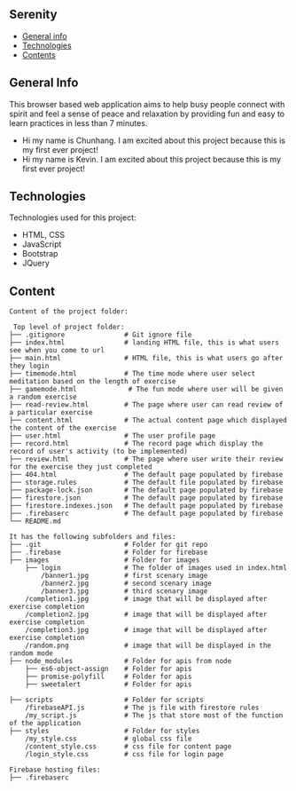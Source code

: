 ## Serenity

- [General info](#general-info)
- [Technologies](#technologies)
- [Contents](#content)

## General Info

This browser based web application aims to help busy people connect with spirit and feel a sense of peace and relaxation by providing fun and easy to learn practices in less than 7 minutes.

* Hi my name is Chunhang. I am excited about this project because this is my first ever project!
* Hi my name is Kevin. I am excited about this project because this is my first ever project!
	
## Technologies

Technologies used for this project:

- HTML, CSS
- JavaScript
- Bootstrap
- JQuery

## Content
```
Content of the project folder:

 Top level of project folder:
├── .gitignore               # Git ignore file
├── index.html               # landing HTML file, this is what users see when you come to url
├── main.html                # HTML file, this is what users go after they login
├── timemode.html            # The time mode where user select meditation based on the length of exercise 
├── gamemode.html             # The fun mode where user will be given a random exercise
├── read-review.html         # The page where user can read review of a particular exercise
├── content.html             # The actual content page which displayed the content of the exercise
├── user.html                # The user profile page
├── record.html              # The record page which display the record of user's activity (to be implemented)
├── review.html              # The page where user write their review for the exercise they just completed
├── 404.html                 # The default page populated by firebase
├── storage.rules            # The default file populated by firebase
├── package-lock.json        # The default page populated by firebase
├── firestore.json           # The default page populated by firebase
├── firestore.indexes.json   # The default page populated by firebase
├── .firebaserc              # The default page populated by firebase
└── README.md

It has the following subfolders and files:
├── .git                     # Folder for git repo
├── .firebase                # Folder for firebase
├── images                   # Folder for images
    ├── login                # The folder of images used in index.html
        /banner1.jpg         # first scenary image
        /banner2.jpg         # second scenary image
        /banner3.jpg         # third scenary image
    /completion1.jpg         # image that will be displayed after exercise completion
    /completion2.jpg         # image that will be displayed after exercise completion
    /completion3.jpg         # image that will be displayed after exercise completion
    /random.png              # image that will be displayed in the random mode
├── node_modules             # Folder for apis from node
    ├── es6-object-assign    # Folder for apis
    ├── promise-polyfill     # Folder for apis
    ├── sweetalert           # Folder for apis

├── scripts                  # Folder for scripts
    /firebaseAPI.js          # The js file with firestore rules
    /my_script.js            # The js that store most of the function of the application
├── styles                   # Folder for styles
    /my_style.css            # global css file
    /content_style.css       # css file for content page
    /login_style.css         # css file for login page

Firebase hosting files:
├── .firebaserc

```

